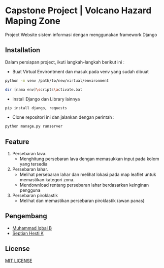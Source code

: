 # Capstone Project | Volcano Hazard Maping Zone

Project Website sistem informasi dengan menggunakan framework Django
## Installation
Dalam persiapan project, ikuti langkah-langkah berikut ini :

- Buat Virtual Environtment dan masuk pada venv yang sudah dibuat
```bash
python -m venv /path/to/new/virtual/environment
```
```bash
dir [nama env]\scripts\activate.bat
```
- Install Django dan Library lainnya

```bash
pip install django, requests
```
- Clone repositori ini dan jalankan dengan perintah :
```bash
python manage.py runserver
```

## Feature
1. Persebaran lava.
   - Menghitung persebaran lava dengan memasukkan input pada kolom yang tersedia
2. Persebaran lahar.
   - Melihat persebaran lahar  dan melihat lokasi pada map leaflet untuk memastikan kategori zona.
   - Mendownload rentang persebaran lahar berdasarkan keinginan pengguna
3. Persebaran piroklastik
   - Melihat dan memastikan persebaran piroklastik (awan panas)


## Pengembang
- [Muhammad Iqbal B](https://github.com/IqbalBintangsyah)
- [Septian Hesti K](https://github.com/septianhk)

## License
[MIT LICENSE](https://github.com/rivaldynaiborhu/capstone/blob/master/LICENSE)
